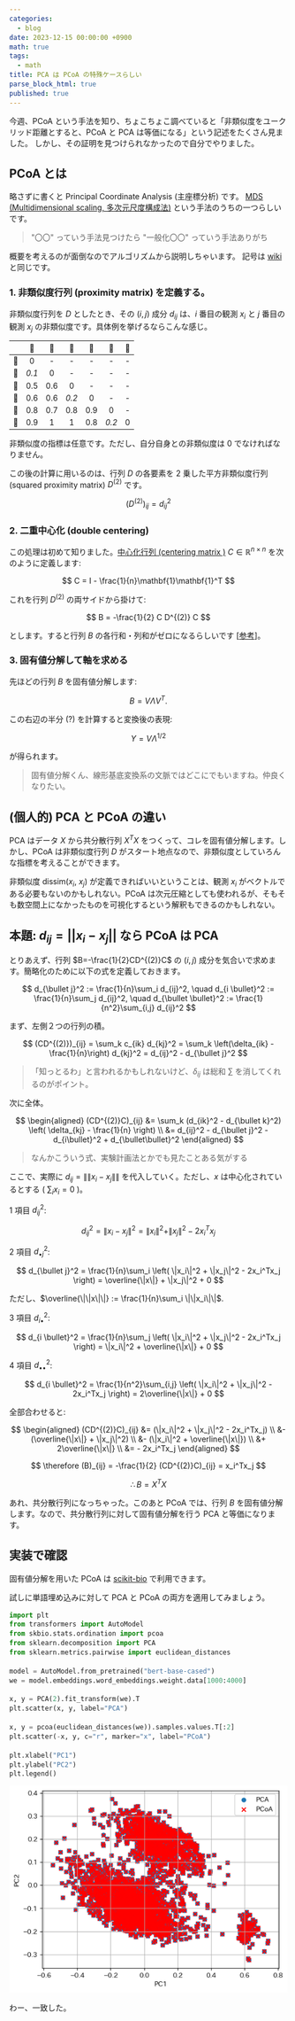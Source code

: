 ```yaml
---
categories:
  - blog
date: 2023-12-15 00:00:00 +0900
math: true
tags:
  - math
title: PCA は PCoA の特殊ケースらしい
parse_block_html: true
published: true
---
```


今週、PCoA という手法を知り、ちょこちょこ調べていると「非類似度をユークリッド距離とすると、PCoA と PCA は等価になる」という記述をたくさん見ました。
しかし、その証明を見つけられなかったので自分でやりました。

## PCoA とは

略さずに書くと Principal Coordinate Analysis (主座標分析) です。
[MDS (Multidimensional scaling, 多次元尺度構成法)](https://en.wikipedia.org/wiki/Multidimensional_scaling) という手法のうちの一つらしいです。

> "〇〇" っていう手法見つけたら "一般化〇〇" っていう手法ありがち

概要を考えるのが面倒なのでアルゴリズムから説明しちゃいます。
記号は [wiki](https://en.wikipedia.org/wiki/Multidimensional_scaling#Classical_multidimensional_scaling) と同じです。

### 1. 非類似度行列 (proximity matrix) を定義する。

非類似度行列を $D$ としたとき、その $(i,j)$ 成分 $d_{ij}$ は、$i$ 番目の観測 $x_i$ と $j$ 番目の観測 $x_j$ の非類似度です。具体例を挙げるならこんな感じ。

|     |  🍎   | 🍏  |  🍧   | 🍨  |  🍶   | 🍺  |
| :-: | :---: | :-: | :---: | :-: | :---: | :-: |
| 🍎  |   0   |  -  |   -   |  -  |   -   |  -  |
| 🍏  | _0.1_ |  0  |   -   |  -  |   -   |  -  |
| 🍧  |  0.5  | 0.6 |   0   |  -  |   -   |  -  |
| 🍨  |  0.6  | 0.6 | _0.2_ |  0  |   -   |  -  |
| 🍶  |  0.8  | 0.7 |  0.8  | 0.9 |   0   |  -  |
| 🍺  |  0.9  |  1  |   1   | 0.8 | _0.2_ |  0  |

非類似度の指標は任意です。ただし、自分自身との非類似度は 0 でなければなりません。

この後の計算に用いるのは、行列 $D$ の各要素を 2 乗した平方非類似度行列 (squared proximity matrix) $D^{(2)}$ です。

$$
(D^{(2)})_{ij} = d_{ij}^2
$$

### 2. 二重中心化 (double centering)

この処理は初めて知りました。[中心化行列 (centering matrix
)](https://en.wikipedia.org/wiki/Centering_matrix) $C\in\mathbb{R}^{n\times n}$ を次のように定義します:

$$
C = I - \frac{1}{n}\mathbf{1}\mathbf{1}^T
$$

これを行列 $D^{(2)}$ の両サイドから掛けて:

$$
B = -\frac{1}{2} C D^{(2)} C
$$

とします。すると行列 $B$ の各行和・列和がゼロになるらしいです [[参考](https://www.hello-statisticians.com/explain-terms-cat/double_centering1.html)]。

### 3. 固有値分解して軸を求める

先ほどの行列 $B$ を固有値分解します:

$$
B = V\Lambda V^T.
$$

この右辺の半分 (?) を計算すると変換後の表現:

$$
Y = V\Lambda^{1/2}
$$

が得られます。

> 固有値分解くん、線形基底変換系の文脈ではどこにでもいますね。仲良くなりたい。

## (個人的) PCA と PCoA の違い

PCA はデータ $X$ から共分散行列 $X^TX$ をつくって、コレを固有値分解します。しかし、PCoA は非類似度行列 $D$ がスタート地点なので、非類似度としていろんな指標を考えることができます。

非類似度 dissim($x_i$, $x_j$) が定義できればいいということは、観測 $x_i$ がベクトルである必要もないのかもしれない。PCoA は次元圧縮としても使われるが、そもそも数空間上になかったものを可視化するという解釈もできるのかもしれない。

## 本題: $d_{ij} = ||x_i - x_j||$ なら PCoA は PCA

とりあえず、行列 $B=-\frac{1}{2}CD^{(2)}C$ の $(i,j)$ 成分を気合いで求めます。簡略化のために以下の式を定義しておきます。

$$
d_{\bullet j}^2 := \frac{1}{n}\sum_i d_{ij}^2, \quad
d_{i \bullet}^2 := \frac{1}{n}\sum_j d_{ij}^2, \quad
d_{\bullet \bullet}^2 := \frac{1}{n^2}\sum_{i,j} d_{ij}^2
$$

まず、左側２つの行列の積。

$$
(CD^{(2)})_{ij}
= \sum_k c_{ik} d_{kj}^2
= \sum_k \left(\delta_{ik} - \frac{1}{n}\right) d_{kj}^2
= d_{ij}^2 - d_{\bullet j}^2
$$

> 「知っとるわ」と言われるかもしれないけど、$\delta_{ij}$ は総和 $\sum$ を消してくれるのがポイント。

次に全体。

$$
\begin{aligned}
(CD^{(2)}C)_{ij}
&= \sum_k (d_{ik}^2 - d_{\bullet k}^2) \left( \delta_{kj} - \frac{1}{n} \right) \\
&= d_{ij}^2 - d_{\bullet j}^2 - d_{i\bullet}^2 + d_{\bullet\bullet}^2
\end{aligned}
$$

> なんかこういう式、実験計画法とかでも見たことある気がする

ここで、実際に $d_{ij} = \|\| x_i - x_j \|\|$ を代入していく。ただし、$x$ は中心化されているとする ( $\sum_i x_i = 0$ )。

1 項目 $d_{ij}^2$:

$$
d_{ij}^2 = \| x_i - x_j \|^2 = \|x_i\|^2 + \|x_j\|^2 - 2x_i^Tx_j
$$

2 項目 $d_{\bullet j}^2$:

$$
d_{\bullet j}^2
= \frac{1}{n}\sum_i \left( \|x_i\|^2 + \|x_j\|^2 - 2x_i^Tx_j \right)
= \overline{\|x\|} + \|x_j\|^2 + 0
$$

ただし、$\overline{\|\|x\|\|} := \frac{1}{n}\sum_i \|\|x_i\|\|$.

3 項目 $d_{i \bullet}^2$:

$$
d_{i \bullet}^2
= \frac{1}{n}\sum_j \left( \|x_i\|^2 + \|x_j\|^2 - 2x_i^Tx_j \right)
= \|x_i\|^2 + \overline{\|x\|} + 0
$$

4 項目 $d_{\bullet \bullet}^2$:

$$
d_{i \bullet}^2
= \frac{1}{n^2}\sum_{i,j} \left( \|x_i\|^2 + \|x_j\|^2 - 2x_i^Tx_j \right)
= 2\overline{\|x\|} + 0
$$

全部合わせると:

$$
\begin{aligned}
  (CD^{(2)}C)_{ij}
  &= (\|x_i\|^2 + \|x_j\|^2 - 2x_i^Tx_j) \\
  &- (\overline{\|x\|} + \|x_j\|^2) \\
  &- (\|x_i\|^2 + \overline{\|x\|}) \\
  &+ 2\overline{\|x\|} \\
  &= - 2x_i^Tx_j
\end{aligned}
$$

$$
\therefore (B)_{ij} = -\frac{1}{2} (CD^{(2)}C)_{ij} = x_i^Tx_j
$$

$$
\therefore B = X^TX
$$

あれ、共分散行列になっちゃった。このあと PCoA では、行列 $B$ を固有値分解します。なので、共分散行列に対して固有値分解を行う PCA と等価になります。

## 実装で確認

固有値分解を用いた PCoA は [scikit-bio](https://scikit.bio/docs/latest/generated/skbio.stats.ordination.pcoa.html#skbio.stats.ordination.pcoa) で利用できます。

試しに単語埋め込みに対して PCA と PCoA の両方を適用してみましょう。

```python
import plt
from transformers import AutoModel
from skbio.stats.ordination import pcoa
from sklearn.decomposition import PCA
from sklearn.metrics.pairwise import euclidean_distances

model = AutoModel.from_pretrained("bert-base-cased")
we = model.embeddings.word_embeddings.weight.data[1000:4000]

x, y = PCA(2).fit_transform(we).T
plt.scatter(x, y, label="PCA")

x, y = pcoa(euclidean_distances(we)).samples.values.T[:2]
plt.scatter(-x, y, c="r", marker="x", label="PCoA")

plt.xlabel("PC1")
plt.ylabel("PC2")
plt.legend()
```

<img src="/assets/img/posts/PCA-vs-PCoA.png">

わー、一致した。
